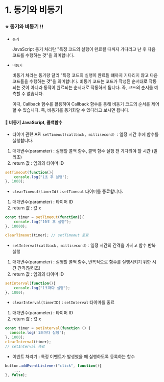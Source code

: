 # 1. 동기와 비동기

###  ⭐ 동기와 비동기 !!

- `동기`

    JavaScript 동기 처리란 "특정 코드의 실행이 완료될 때까지 기다리고 난 후 다음 코드를 수행하는 것"을 의미합니다.

- `비동기`

    비동기 처리는 동기랑 달리 "특정 코드의 실행이 완료될 떄까지 기다리지 않고 다음 코드들을 수행하는 것"을 의미합니다. 비동기 코드는 코드가 작성된 순서대로 작동되는 것이 아니라 동작이 완료되는 순서대로 작동하게 됩니다. 즉, 코드의 순서를 예측할 수 없습니다.

    이때, Callback 함수를 활용하여 Callback 함수를 통해 비동기 코드의 순서를 제어할 수 있습니다. 즉, 비동기를 동기화할 수 있다라고 보시면 됩니다.

####  📝 비동기 JavaScript, 콜백함수

- 타이머 관련 API `setTimeout(callback, millisecond) `: 일정 시간 후에 함수를 실행합니다.

1. 매개변수(parameter) : 실행할 콜백 함수, 콜백 함수 실행 전 기다려야 할 시간 (밀리초)
2. return 값 : 임의의 타이머 ID

```js
setTimeout(function(){
    console.log("1초 후 실행");
}, 1000);
```

- `clearTimeout(timerId)` : `setTimeout` 타이머를 종료합니다.

1. 매개변수(parameter) : 타이머 ID
2. return 값 : 값 x 

```js
const timer = setTimeout(function(){
    console.log("10초 후 실행");
}, 10000);

clearTimeout(timer); // setTimeout 종료
```

- `setInterval(callback, millisecond)` : 일정 시간의 간격을 가지고 함수 반복 실행

1. 매개변수(parameter) : 실행할 콜백 함수, 반복적으로 함수를 실행시키기 위한 시간 간격(밀리초)
2. return 값 : 임의의 타이머 ID

```js
setInterval(function(){
    console.log("1초마다 실행");
}, 1000);
```

- `clearInterval(timerID)` : `setInterval` 타이머를 종료

1. 매개변수(parameter) : 타이머 ID
2. return 값 : 값 x

```js
const timer = setInterval(function () {
  console.log('1초마다 실행');
}, 1000);
clearInterval(timer);
// setInterval 종료
```

- 이벤트 처리기 : 특정 이벤트가 발생했을 때 실행하도록 등록하는 함수

```js
button.addEventListener("click", function(){
    ...
}, false);
```

